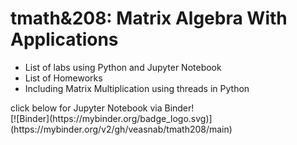 
<h1>tmath&208: Matrix Algebra With Applications</h1>
<ul>
  <li>List of labs using Python and Jupyter Notebook</li>
  <li>List of Homeworks</li>
  <li>Including Matrix Multiplication using threads in Python</li>
</ul>
click below for Jupyter Notebook via Binder!
<br>[![Binder](https://mybinder.org/badge_logo.svg)](https://mybinder.org/v2/gh/veasnab/tmath208/main)</br>

